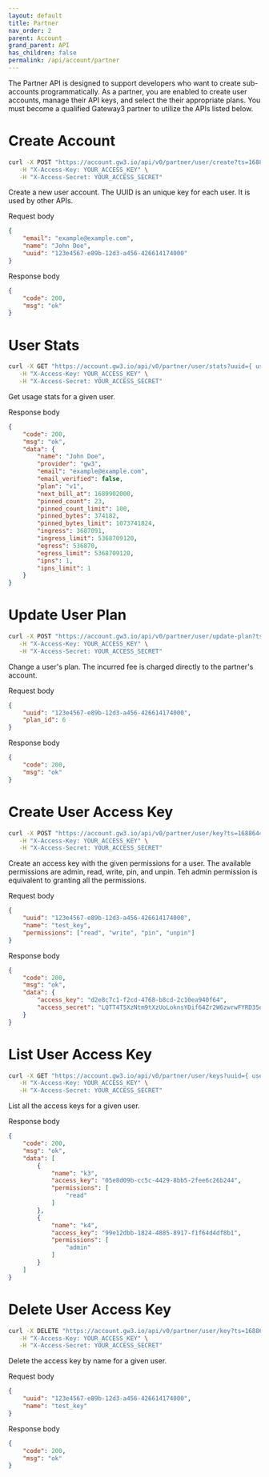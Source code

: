 ```yaml
---
layout: default
title: Partner
nav_order: 2
parent: Account
grand_parent: API
has_children: false
permalink: /api/account/partner
---
```


The Partner API is designed to support developers who want to create sub-accounts programmatically.
As a partner, you are enabled to create user accounts, manage their API keys, and select the their appropriate plans.
You must become a qualified Gateway3 partner to utilize the APIs listed below.

# Create Account

```bash
curl -X POST "https://account.gw3.io/api/v0/partner/user/create?ts=1688644825" \
   -H "X-Access-Key: YOUR_ACCESS_KEY" \
   -H "X-Access-Secret: YOUR_ACCESS_SECRET"
```
Create a new user account.
The UUID is an unique key for each user.
It is used by other APIs.

Request body

```json
{
    "email": "example@example.com",
    "name": "John Doe",
    "uuid": "123e4567-e89b-12d3-a456-426614174000"
}
```

Response body

```json
{
    "code": 200,
    "msg": "ok"
}
```

# User Stats

```bash
curl -X GET "https://account.gw3.io/api/v0/partner/user/stats?uuid={ user_uuid }&ts=1688644825" \
   -H "X-Access-Key: YOUR_ACCESS_KEY" \
   -H "X-Access-Secret: YOUR_ACCESS_SECRET"
```
Get usage stats for a given user.

Response body

```json
{
    "code": 200,
    "msg": "ok",
    "data": {
        "name": "John Doe",
        "provider": "gw3",
        "email": "example@example.com",
        "email_verified": false,
        "plan": "v1",
        "next_bill_at": 1689902000,
        "pinned_count": 23,
        "pinned_count_limit": 100,
        "pinned_bytes": 374182,
        "pinned_bytes_limit": 1073741824,
        "ingress": 3687091,
        "ingress_limit": 5368709120,
        "egress": 536870,
        "egress_limit": 5368709120,
        "ipns": 1,
        "ipns_limit": 1
    }
}

```

# Update User Plan

```bash
curl -X POST "https://account.gw3.io/api/v0/partner/user/update-plan?ts=1688644825" \
   -H "X-Access-Key: YOUR_ACCESS_KEY" \
   -H "X-Access-Secret: YOUR_ACCESS_SECRET"
```
Change a user's plan.
The incurred fee is charged directly to the partner's account.

Request body

```json
{
    "uuid": "123e4567-e89b-12d3-a456-426614174000",
    "plan_id": 6
}
```

Response body

```json
{
    "code": 200,
    "msg": "ok"
}
```

# Create User Access Key

```bash
curl -X POST "https://account.gw3.io/api/v0/partner/user/key?ts=1688644825" \
   -H "X-Access-Key: YOUR_ACCESS_KEY" \
   -H "X-Access-Secret: YOUR_ACCESS_SECRET"
```
Create an access key with the given permissions for a user.
The available permissions are admin, read, write, pin, and unpin.
Teh admin permission is equivalent to granting all the permissions.

Request body

```json
{
    "uuid": "123e4567-e89b-12d3-a456-426614174000",
    "name": "test_key",
    "permissions": ["read", "write", "pin", "unpin"]
}
```

Response body

```json
{
    "code": 200,
    "msg": "ok",
    "data": {
        "access_key": "d2e8c7c1-f2cd-4768-b8cd-2c10ea940f64",
        "access_secret": "LQTT4T5XzNtm9tXzUoLoknsYDif64Zr2W6zwrwFYRD35egaGq+WGkPbderrgr+9bPP9fhozhAwu7Zv6YByVaMXdQklxu4wMb6WUnss4+BIzDlfJx2m2a3EBGCs3PMSwsICp5XwJ/Qe3YdFA8JuA5NwiMQ03GXyjN8fFBYNa0UYA="
    }
}
```

# List User Access Key

```bash
curl -X GET "https://account.gw3.io/api/v0/partner/user/keys?uuid={ user_uuid }&?ts=1688644825" \
   -H "X-Access-Key: YOUR_ACCESS_KEY" \
   -H "X-Access-Secret: YOUR_ACCESS_SECRET"
```
List all the access keys for a given user.

Response body

```json
{
    "code": 200,
    "msg": "ok",
    "data": [
        {
            "name": "k3",
            "access_key": "05e8d09b-cc5c-4429-8bb5-2fee6c26b244",
            "permissions": [
                "read"
            ]
        },
        {
            "name": "k4",
            "access_key": "99e12dbb-1824-4885-8917-f1f64d4df8b1",
            "permissions": [
                "admin"
            ]
        }
    ]
}
```

# Delete User Access Key

```bash
curl -X DELETE "https://account.gw3.io/api/v0/partner/user/key?ts=1688644825" \
   -H "X-Access-Key: YOUR_ACCESS_KEY" \
   -H "X-Access-Secret: YOUR_ACCESS_SECRET"
```
Delete the access key by name for a given user.

Request body

```json
{
    "uuid": "123e4567-e89b-12d3-a456-426614174000",
    "name": "test_key"
}
```

Response body

```json
{
    "code": 200,
    "msg": "ok"
}
```

